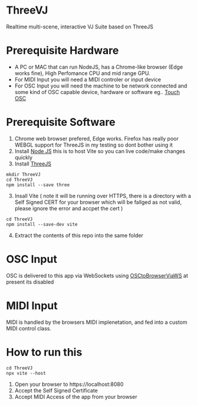 # ThreeVJ
Realtime multi-scene, interactive VJ Suite based on ThreeJS
# Prerequisite Hardware

-  A PC or MAC that can run NodeJS, has a Chrome-like browser (Edge works fine), High Perfomance CPU and mid range GPU. 
-  For MIDI Input you will need a MIDI controler or input device
-  For OSC Input you will need the machine to be network connected and some kind of OSC capable device, hardware or software eg.. [Touch OSC](https://hexler.net/touchosc) 

# Prerequisite Software

1. Chrome web browser prefered, Edge works. Firefox has really poor WEBGL support for ThreeJS in my testing so dont bother using it
2. Install [Node JS](https://nodejs.org/en) this is to host Vite so you can live code/make changes quickly
3. Install [ThreeJS](https://threejs.org/docs/index.html#manual/en/introduction/Installation)
```
mkdir ThreeVJ
cd ThreeVJ
npm install --save three
```
3. Insall Vite ( note it will be running over HTTPS, there is a directory with a Self Signed CERT for your browser which will be fallged as not valid, please ignore the error and accpet the cert )
```
cd ThreeVJ
npm install --save-dev vite
```
4. Extract the contents of this repo into the same folder

# OSC Input

OSC is delivered to this app via WebSockets using [OSCtoBrowserViaWS](https://github.com/leonyuhanov/OSCtoBrowserViaWS) at present its disabled

# MIDI Input

MIDI is handled by the browsers MIDI implenetation, and fed into a custom MIDI control class.

# How to run this

```
cd ThreeVJ
npx vite --host
```
1. Open your browser to https://localhost:8080
2. Accept the Self Signed Certificate
3. Accept MIDI Access of the app from your browser
